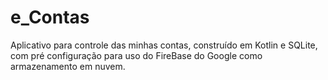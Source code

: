 # e_Contas

Aplicativo para controle das minhas contas, construído em Kotlin e SQLite,
com pré configuração para uso do FireBase do Google como armazenamento em nuvem.
